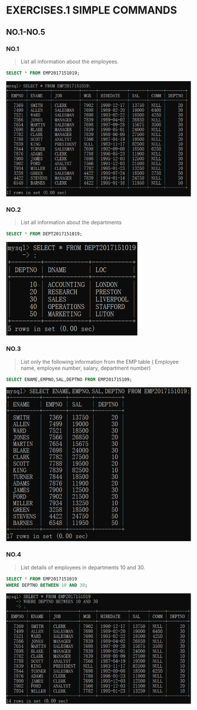 # EXERCISES.1 SIMPLE COMMANDS

## NO.1-NO.5

### NO.1
> List all information about the employees.
```sql
SELECT * FROM EMP2017151019;
```
![alt](img/exe1_1.png)

### NO.2
> List all information about the departments
```sql
SELECT * FROM DEPT2017151019;
```
![alt](img/exe1_2.png)

### NO.3
> List only the following information from the EMP table ( Employee name, employee number, salary, department number)
```sql
SELECT ENAME,EMPNO,SAL,DEPTNO FROM EMP201715109;
```
![alt](img/exe1_3.png)

### NO.4
> List details of employees in departments 10 and 30.
```sql
SELECT * FROM EMP2017151019
WHERE DEPTNO BETWEEN 10 AND 30;
```
![alt](img/exe1_4.png)
